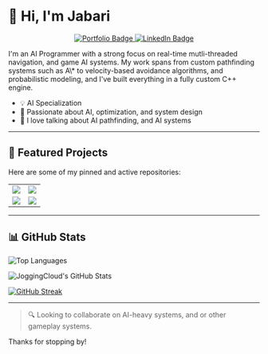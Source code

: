 # 👋 Hi, I'm Jabari
<p align="center">
  <a href="https://sites.google.com/view/jabari-belgrave/home">
    <img src="https://img.shields.io/badge/Visit-Portfolio-blue?style=plastic" alt="Portfolio Badge">
  </a>
  <a href="https://www.linkedin.com/in/jabaribelgrave/">
    <img src="https://img.shields.io/badge/LinkedIn-Connect-blue?style=plastic&logo=linkedin&logoColor=white" alt="LinkedIn Badge">
  </a>
</p>
I'm an AI Programmer with a strong focus on real-time mutli-threaded navigation, and game AI systems. My work spans from custom pathfinding systems such as A\* to velocity-based avoidance algorithms, and probabilistic modeling, and I've built everything in a fully custom C++ engine.

* 💡 AI Specialization
* 🧠 Passionate about AI, optimization, and system design
* 💬 I love talking about AI pathfinding, and AI systems

---

## 📌 Featured Projects

Here are some of my pinned and active repositories:

<div align="center">
<table>
  <tr>
    <td>
      <a href="https://github.com/JoggingCloud/3D-Multi-Threaded-AI-Navigation-with-Pathfinding-and-Obstacle-Avoidance">
        <img src="https://github-readme-stats.vercel.app/api/pin/?username=JoggingCloud&repo=3D-Multi-Threaded-AI-Navigation-with-Pathfinding-and-Obstacle-Avoidance&theme=github_dark&cache_seconds=1"/>
      </a>
    </td>
    <td>
      <a href="https://github.com/JoggingCloud/The-Maze">
        <img src="https://github-readme-stats.vercel.app/api/pin/?username=JoggingCloud&repo=The-Maze&theme=github_dark&cache_seconds=1"/>
      </a>
    </td>
  </tr>
  <tr>
    <td>
      <a href="https://github.com/JoggingCloud/Markov-Chain-System">
        <img src="https://github-readme-stats.vercel.app/api/pin/?username=JoggingCloud&repo=Markov-Chain-System&theme=github_dark&cache_seconds=1"/>
      </a>
    </td>
    <td>
      <a href="https://github.com/JoggingCloud/Navisyn-Engine">
        <img src="https://github-readme-stats.vercel.app/api/pin/?username=JoggingCloud&repo=Navisyn-Engine&theme=github_dark&cache_seconds=1"/>
      </a>
    </td>
  </tr>
</table>
</div>

---

## 📊 GitHub Stats

![Top Languages](https://github-readme-stats.vercel.app/api/top-langs/?username=JoggingCloud\&layout=compact\&theme=tokyonight\&hide_border=true\&cache_seconds=1)

![JoggingCloud's GitHub Stats](https://github-readme-stats.vercel.app/api?username=JoggingCloud\&show_icons=true\&theme=tokyonight\&hide_border=true\&count_private=true\&include_all_commits=true\&cache_seconds=1)

[![GitHub Streak](https://streak-stats.demolab.com?user=JoggingCloud\&theme=tokyonight\&hide_border=true)](https://git.io/streak-stats)

---

> 🔍 Looking to collaborate on AI-heavy systems, and or other gameplay systems.

Thanks for stopping by!
